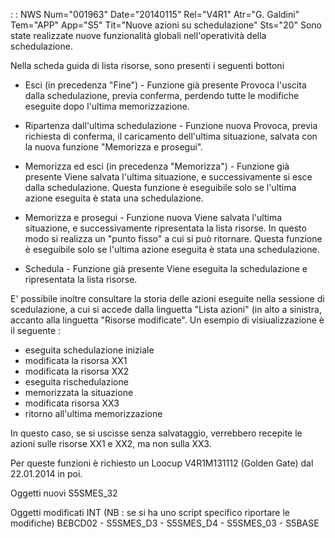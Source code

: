  :  : NWS Num="001963" Date="20140115" Rel="V4R1" Atr="G. Galdini" Tem="APP" App="S5" Tit="Nuove azioni su schedulazione" Sts="20"
Sono state realizzate nuove funzionalità globali nell'operatività della schedulazione.

Nella scheda guida di lista risorse, sono presenti i seguenti bottoni

- Esci (in precedenza "Fine") - Funzione già presente
Provoca l'uscita dalla schedulazione, previa conferma, perdendo
tutte le modifiche eseguite dopo l'ultima memorizzazione.

- Ripartenza dall'ultima schedulazione - Funzione nuova
Provoca, previa richiesta di conferma, il caricamento dell'ultima situazione, salvata con la nuova
funzione "Memorizza e prosegui".

- Memorizza ed esci (in precedenza "Memorizza") - Funzione già presente
Viene salvata l'ultima situazione, e successivamente si esce dalla schedulazione. Questa funzione è
eseguibile solo se l'ultima azione eseguita è stata una schedulazione.

- Memorizza e prosegui - Funzione nuova
Viene salvata l'ultima situazione, e successivamente ripresentata la lista risorse. In questo modo
si realizza un "punto fisso" a cui si può ritornare. Questa funzione è eseguibile solo se l'ultima
azione eseguita è stata una schedulazione.

- Schedula - Funzione già presente
Viene eseguita la schedulazione e ripresentata la lista risorse.


E' possibile inoltre consultare la storia delle azioni eseguite nella sessione di scedulazione, a cui si accede dalla linguetta "Lista azioni" (in alto a sinistra, accanto alla linguetta "Risorse modificate".
Un esempio di visiualizzazione è il seguente : 
- eseguita schedulazione iniziale
- modificata la risorsa XX1
- modificata la risorsa XX2
- eseguita rischedulazione
- memorizzata la situazione
- modificata risorsa XX3
- ritorno all'ultima memorizzazione

In questo caso, se si uscisse senza salvataggio, verrebbero recepite le azioni sulle risorse XX1 e
XX2, ma non sulla XX3.

Per queste funzioni è richiesto un Loocup V4R1M131112 (Golden Gate) dal 22.01.2014 in poi.

Oggetti nuovi
S5SMES_32

Oggetti modificati
INT (NB :  se si ha uno script specifico riportare le modifiche)
B£BCD02 - S5SMES_D3 - S5SMES_D4 - S5SMES_03 - S5BASE
